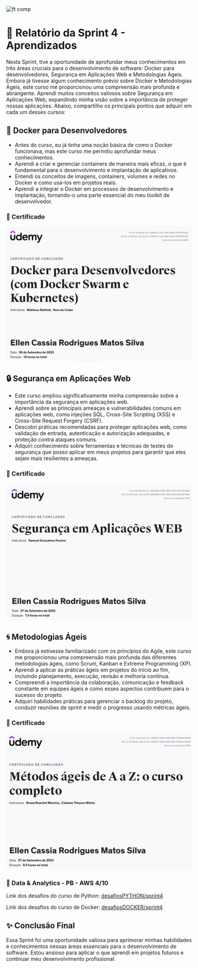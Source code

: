 ![ft comp](https://s3.sa-east-1.amazonaws.com/remotar-assets-prod/company-profile-covers/cl7god9gt00lx04wg4p2a93zt.jpg)

# 🚀 Relatório da Sprint 4 - Aprendizados

Nesta Sprint, tive a oportunidade de aprofundar meus conhecimentos em três áreas cruciais para o desenvolvimento de software: Docker para desenvolvedores, Segurança em Aplicações Web e Metodologias Ágeis. Embora já tivesse algum conhecimento prévio sobre Docker e Metodologias Ágeis, este curso me proporcionou uma compreensão mais profunda e abrangente. Aprendi muitos conceitos valiosos sobre Segurança em Aplicações Web, expandindo minha visão sobre a importância de proteger nossas aplicações. Abaixo, compartilho os principais pontos que adquiri em cada um desses cursos:

## 🐳 Docker para Desenvolvedores

- Antes do curso, eu já tinha uma noção básica de como o Docker funcionava, mas este curso me permitiu aprofundar meus conhecimentos.
- Aprendi a criar e gerenciar containers de maneira mais eficaz, o que é fundamental para o desenvolvimento e implantação de aplicativos.
- Entendi os conceitos de imagens, containers, volumes e redes no Docker e como usá-los em projetos reais.
- Aprendi a integrar o Docker em processos de desenvolvimento e implantação, tornando-o uma parte essencial do meu toolkit de desenvolvedor.

### 🎉 Certificado
![Alt text](image.png)

## 🔒 Segurança em Aplicações Web

- Este curso ampliou significativamente minha compreensão sobre a importância da segurança em aplicações web.
- Aprendi sobre as principais ameaças e vulnerabilidades comuns em aplicações web, como injeções SQL, Cross-Site Scripting (XSS) e Cross-Site Request Forgery (CSRF).
- Descobri práticas recomendadas para proteger aplicações web, como validação de entrada, autenticação e autorização adequadas, e proteção contra ataques comuns.
- Adquiri conhecimento sobre ferramentas e técnicas de testes de segurança que posso aplicar em meus projetos para garantir que eles sejam mais resilientes a ameaças.

### 🎉 Certificado
![Alt text](image-1.png)

## 🌀 Metodologias Ágeis

- Embora já estivesse familiarizado com os princípios do Agile, este curso me proporcionou uma compreensão mais profunda das diferentes metodologias ágeis, como Scrum, Kanban e Extreme Programming (XP).
- Aprendi a aplicar as práticas ágeis em projetos do início ao fim, incluindo planejamento, execução, revisão e melhoria contínua.
- Compreendi a importância da colaboração, comunicação e feedback constante em equipes ágeis e como esses aspectos contribuem para o sucesso do projeto.
- Adquiri habilidades práticas para gerenciar o backlog do projeto, conduzir reuniões de sprint e medir o progresso usando métricas ágeis.
### 🎉 Certificado
![Alt text](image-2.png)

### 📕 Data & Analytics - PB - AWS 4/10

Link dos desafios do curso de Python: [desafiosPYTHON/sprint4](secao_2/)

Link dos desafios do curso de Docker: [desafiosDOCKER/sprint4](secao_3/)

## ✨ Conclusão Final 

Essa Sprint foi uma oportunidade valiosa para aprimorar minhas habilidades e conhecimentos nessas áreas essenciais para o desenvolvimento de software. Estou ansioso para aplicar o que aprendi em projetos futuros e continuar meu desenvolvimento profissional.

